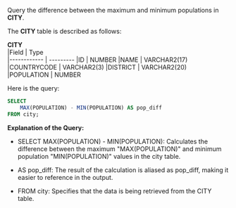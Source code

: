 Query the difference between the maximum and minimum populations in __CITY__.

The __CITY__ table is described as follows:


  __CITY__     
|Field        | Type                     
|------------ | ---------
|ID           | NUMBER
|NAME         | VARCHAR2(17)
|COUNTRYCODE  | VARCHAR2(3)
|DISTRICT     | VARCHAR2(20)
|POPULATION   | NUMBER

Here is the query:

```SQL
SELECT
    MAX(POPULATION) - MIN(POPULATION) AS pop_diff
FROM city;
```
**Explanation of the Query:**

- SELECT MAX(POPULATION) - MIN(POPULATION): Calculates the difference between the maximum "MAX(POPULATION)" and minimum population "MIN(POPULATION)" values in the city table.

- AS pop_diff: The result of the calculation is aliased as pop_diff, making it easier to reference in the output.

- FROM city: Specifies that the data is being retrieved from the CITY table.
